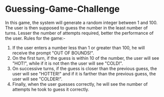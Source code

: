 # Guessing-Game-Challenge
In this game, the system will generate a random integer between 1 and 100. The user is then supposed to guess the number in the least number of turns. Lesser the number of attempts required, better the performance of the user.
Rules for the game:-
1. If the user enters a number less than 1 or greater than 100, he will receive the prompt "OUT OF BOUNDS!".
2. On the first turn, if the guess is within 10 of the number, the user will see "HOT!", while if it is not then the user will see "COLD!".
3. On successive turns, if the guess is closer than the previous guess, the user will see "HOTTER!" and if it is farther than the previous guess, the user will see "COLDER!".
4. Finally, when the user guesses correctly, he will see the number of attempts he took to guess it correctly.
